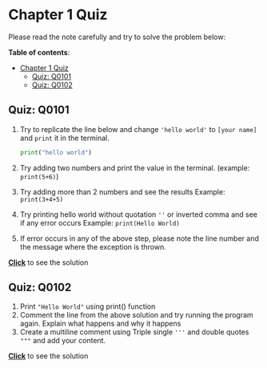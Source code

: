 
# Chapter 1 Quiz

Please read the note carefully and try to solve the problem below:

**Table of contents**:

- [Chapter 1 Quiz](#chapter-1-quiz)
  - [Quiz: Q0101](#quiz-q0101)
  - [Quiz: Q0102](#quiz-q0102)

## Quiz: Q0101

1. Try to replicate the line below and change  `'hello world'` to `[your name]`
   and `print` it in the terminal.

    ```python
    print("hello world")
    ```

2. Try adding two numbers and print the value in the terminal. (example: `print(5+6)`)
3. Try adding more than 2 numbers and see the results
    Example: `print(3+4+5)`
4. Try printing hello world without quotation `''` or inverted comma and see if any error  occurs
    Example: `print(Hello World)`

5. If error occurs in any of the above step, please note the line number and the message where the exception is thrown.

**[Click](solution/q0101.py)** to see the solution

## Quiz: Q0102

1. Print `"Hello World"` using print() function
2. Comment the line from the above solution and try running the program again. Explain what happens and why it happens
3. Create a multiline comment using Triple single `'''` and double quotes `"""` and add your content.

**[Click](solution/q0102.py)** to see the solution
